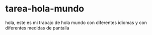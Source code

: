 # tarea-hola-mundo
hola, este es mi trabajo de hola mundo con diferentes idiomas y con diferentes medidas de pantalla 
